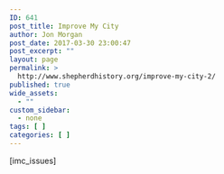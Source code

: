 ```yaml
---
ID: 641
post_title: Improve My City
author: Jon Morgan
post_date: 2017-03-30 23:00:47
post_excerpt: ""
layout: page
permalink: >
  http://www.shepherdhistory.org/improve-my-city-2/
published: true
wide_assets:
  - ""
custom_sidebar:
  - none
tags: [ ]
categories: [ ]
---
```

[imc_issues]